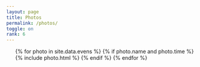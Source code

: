 ```yaml
---
layout: page
title: Photos
permalink: /photos/
toggle: on
rank: 6
---
```


<div class="lab-wrapper">
    <ul class="lab-list">
    <!-- show photos -->
    {% for photo in site.data.evens %}
        {% if photo.name and photo.time %}
            {% include photo.html %}
        {% endif %}
    {% endfor %}
    </ul>
</div>
